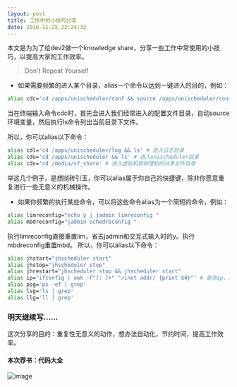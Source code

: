 ```yaml
---
layout: post
title: 工作中的小技巧分享
date: 2016-11-25 22:24:32
---
```


本文是为为了给dev2做一个knowledge share，分享一些工作中常使用的小技巧，以提高大家的工作效率。

>Don't Repeat Yourself

- 如果需要频繁的进入某个目录，alias一个命令以达到一键进入的目的，例如：

```bash
alias cdc='cd /apps/unischeduler/conf && source /apps/unischeduler/conf/profile.jhscheduler && ls'
```

当在终端输入命令cdc时，首先会进入我们经常进入的配置文件目录，自动source环境变量，然后执行ls命令列出当前目录下文件。

所以，你可以alias以下命令：

```bash
alias cdl='cd /apps/unischeduler/log && ls' # 进入日志目录
alias cdu='cd /apps/unischeduler && ls' # 进入unischeduler目录
alias cds='cd /media/sf_share' # 进入虚拟机和物理机的共享文件目录
```

举这几个例子，是想抛砖引玉，你可以alias属于你自己的快捷键，除非你愿意重复进行一些无意义的机械操作。

- 如果你频繁的执行某些命令，可以将这些命令alias为一个简短的命令，例如：

```bash
alias limreconfig="echo y | jadmin limreconfig "
alias mbdreconfig="jadmin schedreconfig "
```

执行limreconfig直接重置lim，省去jadmin和交互式输入时的y。执行mbdreconfig重置mbd。
所以，你可以alias以下命令：

```bash
alias jhstart="jhscheduler start"
alias jhstop="jhscheduler stop"
alias jhrestart="jhscheduler stop && jhscheduler start"
alias ip='ifconfig | awk -F"[: ]+" "/inet addr/ {print $4}"' # 查询ip，去掉无关信息
alias psg='ps -ef | grep'
alias lsg='ls | grep'
alias llg='ll | grep'
```

### 明天继续写......

这次分享的目的：重复性无意义的动作，想办法自动化，节约时间，提高工作效率。

#### 本次荐书：代码大全

![image](https://img10.360buyimg.com/n1/s200x200_15093/2a690799-c814-4784-9027-b21e688415ff.jpg)

